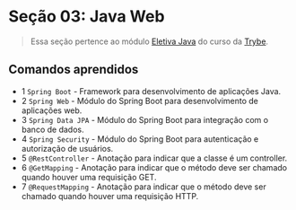 # Seção 03: Java Web

>Essa seção pertence ao módulo [Eletiva Java](https://github.com/Ruan-Portella/Trybe_Exercicios/tree/main/eletiva-java) do curso da [Trybe](https://www.betrybe.com/).

## Comandos aprendidos

- 1 `Spring Boot` - Framework para desenvolvimento de aplicações Java.
- 2 `Spring Web` - Módulo do Spring Boot para desenvolvimento de aplicações web.
- 3 `Spring Data JPA` - Módulo do Spring Boot para integração com o banco de dados.
- 4 `Spring Security` - Módulo do Spring Boot para autenticação e autorização de usuários.
- 5 `@RestController` - Anotação para indicar que a classe é um controller.
- 6 `@GetMapping` - Anotação para indicar que o método deve ser chamado quando houver uma requisição GET.
-  7 `@RequestMapping` - Anotação para indicar que o método deve ser chamado quando houver uma requisição HTTP.